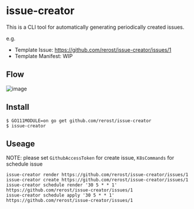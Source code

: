 # issue-creator
This is a CLI tool for automatically generating periodically created issues.

e.g.
- Template Issue: https://github.com/rerost/issue-creator/issues/1
- Template Manifest: WIP

## Flow
![image](https://user-images.githubusercontent.com/5201588/63219703-a4848b00-c1b2-11e9-90a7-aa2a4920d47b.png)

## Install
```
$ GO111MODULE=on go get github.com/rerost/issue-creator
$ issue-creator
```

## Useage
NOTE: please set `GithubAccessToken` for create issue, `K8sCommands` for schedule issue

```
issue-creator render https://github.com/rerost/issue-creator/issues/1
issue-creator create https://github.com/rerost/issue-creator/issues/1
issue-creator schedule render '30 5 * * 1' https://github.com/rerost/issue-creator/issues/1
issue-creator schedule apply '30 5 * * 1' https://github.com/rerost/issue-creator/issues/1
```
